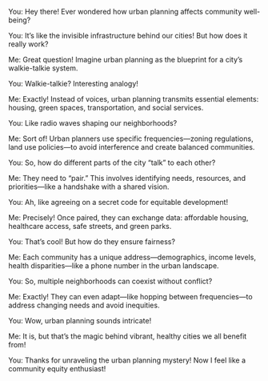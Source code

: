 You: Hey there! Ever wondered how urban planning affects community well-being?

You: It’s like the invisible infrastructure behind our cities! But how does it really work?

Me: Great question! Imagine urban planning as the blueprint for a city’s walkie-talkie system.

You: Walkie-talkie? Interesting analogy!

Me: Exactly! Instead of voices, urban planning transmits essential elements: housing, green spaces, transportation, and social services.

You: Like radio waves shaping our neighborhoods?

Me: Sort of! Urban planners use specific frequencies—zoning regulations, land use policies—to avoid interference and create balanced communities.

You: So, how do different parts of the city “talk” to each other?

Me: They need to “pair.” This involves identifying needs, resources, and priorities—like a handshake with a shared vision.

You: Ah, like agreeing on a secret code for equitable development!

Me: Precisely! Once paired, they can exchange data: affordable housing, healthcare access, safe streets, and green parks.

You: That’s cool! But how do they ensure fairness?

Me: Each community has a unique address—demographics, income levels, health disparities—like a phone number in the urban landscape.

You: So, multiple neighborhoods can coexist without conflict?

Me: Exactly! They can even adapt—like hopping between frequencies—to address changing needs and avoid inequities.

You: Wow, urban planning sounds intricate!

Me: It is, but that’s the magic behind vibrant, healthy cities we all benefit from!

You: Thanks for unraveling the urban planning mystery! Now I feel like a community equity enthusiast!
